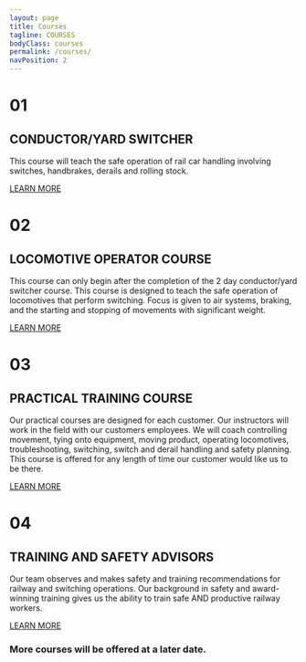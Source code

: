 ```yaml
---
layout: page
title: Courses
tagline: COURSES
bodyClass: courses
permalink: /courses/
navPosition: 2
---
```


<div class="col col--6-of-12 course-tile">
	<!-- <img src="{{site.baseurl}}/images/courses/course-intro-1.jpg"> -->
	<div id="course-1" class="course-container">
		<div class="course-content">
			<h1>01</h1>
			<h2>CONDUCTOR/YARD SWITCHER</h2>
			<p>This course will teach the safe operation of rail car handling involving switches, handbrakes, derails and rolling stock.</p>
			<a class="button" href="{{site.baseurl}}/contact">LEARN MORE</a>
		</div>		
	</div>
</div>
<div class="col col--6-of-12 course-tile">
	<!-- <img src="{{site.baseurl}}/images/courses/course-intro-2.jpg"> -->
	<div id="course-2" class="course-container">
		<div class="course-content">
			<h1>02</h1>
			<h2>LOCOMOTIVE OPERATOR COURSE</h2>
			<p>This course can only begin after the completion of the 2 day conductor/yard switcher course. This course is designed to teach the safe operation of locomotives that perform switching. Focus is given to air systems, braking, and the starting and stopping of movements with significant weight.</p>
			<a class="button" href="{{site.baseurl}}/contact">LEARN MORE</a>
		</div>
	</div>
</div>
<div class="col col--6-of-12 course-tile">
	<!-- <img src="{{site.baseurl}}/images/courses/course-intro-2.jpg"> -->
	<div id="course-3" class="course-container">
		<div class="course-content">
			<h1>03</h1>
			<h2>PRACTICAL TRAINING COURSE</h2>
			<p>Our practical courses are designed for each customer. Our instructors will work in the field with our customers employees. We will coach controlling movement, tying onto equipment, moving product, operating locomotives, troubleshooting, switching, switch and derail handling and safety planning. This course is offered for any length of time our customer would like us to be there.</p>
			<a class="button" href="{{site.baseurl}}/contact">LEARN MORE</a>
		</div>
	</div>
</div>
<div class="col col--6-of-12 course-tile">
	<!-- <img src="{{site.baseurl}}/images/courses/course-intro-2.jpg"> -->
	<div id="course-4" class="course-container">
		<div class="course-content">
			<h1>04</h1>
			<h2>TRAINING AND SAFETY ADVISORS</h2>
			<p>Our team observes and makes safety and training recommendations for railway and switching operations. Our background in safety and award-winning training gives us the ability to train safe AND productive railway workers.</p>
			<a class="button" href="{{site.baseurl}}/contact">LEARN MORE</a>
		</div>
	</div>
</div>
<div class="about-closing">
	<div class="row">
		<div class="col col--12-of-12">
			<h3>More courses will be offered at a later date.</h3>
		</div>
	</div>
</div>
